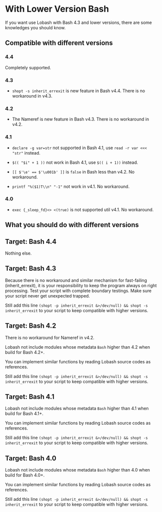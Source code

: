 # With Lower Version Bash

If you want use Lobash with Bash 4.3 and lower versions, there are some knowledges you should know.

## Compatible with different versions

### 4.4

Completely supported.

### 4.3

- `shopt -s inherit_errexit` is new feature in Bash v4.4. There is no workaround in v4.3.

### 4.2

- The Nameref is new feature in Bash v4.3. There is no workaround in v4.2.

### 4.1

- `declare -g var=str` not supported in Bash 4.1, use `read -r var <<< "str"` instead.

- `$(( "$i" + 1 ))` not work in Bash 4.1, use `$(( i + 1))` instead.

- `[[ $'\e' == $'\u001b' ]]` is `false` in Bash less than v4.2. No workaround.

- `printf "%($1)T\\n" "-1"` not work in v4.1. No workaround.

### 4.0

- `exec {_sleep_fd}<> <(true)` is not supported util v4.1. No workaround.


## What you should do with different versions

## Target: Bash 4.4

Nothing else.

## Target: Bash 4.3

Because there is no workaround and similar mechanism for fast-failing (inherit_errexit),
it is your responsibility to keep the program always on right processing.
Test your script with complete boundary testings. Make sure your script never get unexpected trapped.

Still add this line `(shopt -p inherit_errexit &>/dev/null) && shopt -s inherit_errexit` to
your script to keep compatible with higher versions.

## Target: Bash 4.2

There is no workaround for Nameref in v4.2.

Lobash not include modules whose metadata `Bash` higher than 4.2 when build for Bash 4.2+.

You can implement similar functions by reading Lobash source codes as references.

Still add this line `(shopt -p inherit_errexit &>/dev/null) && shopt -s inherit_errexit` to
your script to keep compatible with higher versions.

## Target: Bash 4.1

Lobash not include modules whose metadata `Bash` higher than 4.1 when build for Bash 4.1+.

You can implement similar functions by reading Lobash source codes as references.

Still add this line `(shopt -p inherit_errexit &>/dev/null) && shopt -s inherit_errexit` to
your script to keep compatible with higher versions.

## Target: Bash 4.0

Lobash not include modules whose metadata `Bash` higher than 4.0 when build for Bash 4.0+.

You can implement similar functions by reading Lobash source codes as references.

Still add this line `(shopt -p inherit_errexit &>/dev/null) && shopt -s inherit_errexit` to
your script to keep compatible with higher versions.
